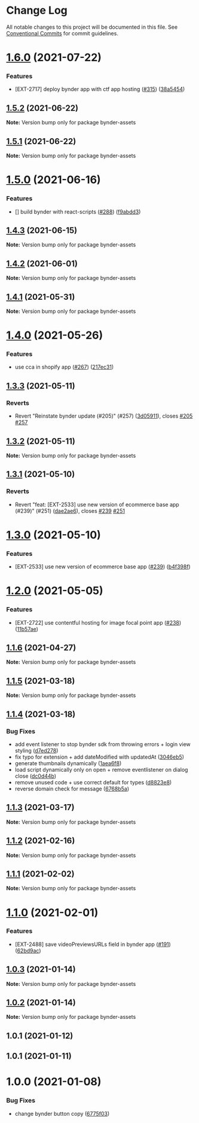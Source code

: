 # Change Log

All notable changes to this project will be documented in this file.
See [Conventional Commits](https://conventionalcommits.org) for commit guidelines.

# [1.6.0](https://github.com/contentful/apps/compare/bynder-assets@1.5.2...bynder-assets@1.6.0) (2021-07-22)


### Features

* [EXT-2717] deploy bynder app with ctf app hosting ([#315](https://github.com/contentful/apps/issues/315)) ([38a5454](https://github.com/contentful/apps/commit/38a5454b8a4a98fc14624db99d01cbd6c2f6e5a3))





## [1.5.2](https://github.com/contentful/apps/compare/bynder-assets@1.5.1...bynder-assets@1.5.2) (2021-06-22)

**Note:** Version bump only for package bynder-assets





## [1.5.1](https://github.com/contentful/apps/compare/bynder-assets@1.5.0...bynder-assets@1.5.1) (2021-06-22)

**Note:** Version bump only for package bynder-assets





# [1.5.0](https://github.com/contentful/apps/compare/bynder-assets@1.4.3...bynder-assets@1.5.0) (2021-06-16)


### Features

* [] build bynder with react-scripts ([#288](https://github.com/contentful/apps/issues/288)) ([f9abdd3](https://github.com/contentful/apps/commit/f9abdd31a356ae2f443208fdd951422e5e589ba6))





## [1.4.3](https://github.com/contentful/apps/compare/bynder-assets@1.4.2...bynder-assets@1.4.3) (2021-06-15)

**Note:** Version bump only for package bynder-assets





## [1.4.2](https://github.com/contentful/apps/compare/bynder-assets@1.4.1...bynder-assets@1.4.2) (2021-06-01)

**Note:** Version bump only for package bynder-assets





## [1.4.1](https://github.com/contentful/apps/compare/bynder-assets@1.4.0...bynder-assets@1.4.1) (2021-05-31)

**Note:** Version bump only for package bynder-assets





# [1.4.0](https://github.com/contentful/apps/compare/bynder-assets@1.3.3...bynder-assets@1.4.0) (2021-05-26)


### Features

* use cca in shopify app ([#267](https://github.com/contentful/apps/issues/267)) ([217ec31](https://github.com/contentful/apps/commit/217ec31928e684c13f49fc57237327d0b8d2c725))





## [1.3.3](https://github.com/contentful/apps/compare/bynder-assets@1.3.2...bynder-assets@1.3.3) (2021-05-11)


### Reverts

* Revert "Reinstate bynder update (#205)" (#257) ([3d05911](https://github.com/contentful/apps/commit/3d05911e6595d73683d49f005aeb6ca4799bf80c)), closes [#205](https://github.com/contentful/apps/issues/205) [#257](https://github.com/contentful/apps/issues/257)





## [1.3.2](https://github.com/contentful/apps/compare/bynder-assets@1.3.1...bynder-assets@1.3.2) (2021-05-11)

**Note:** Version bump only for package bynder-assets





## [1.3.1](https://github.com/contentful/apps/compare/bynder-assets@1.3.0...bynder-assets@1.3.1) (2021-05-10)


### Reverts

* Revert "feat: [EXT-2533] use new version of ecommerce base app (#239)" (#251) ([dae2ae6](https://github.com/contentful/apps/commit/dae2ae66181543a93981b1b97cc9dfc71e5abf16)), closes [#239](https://github.com/contentful/apps/issues/239) [#251](https://github.com/contentful/apps/issues/251)





# [1.3.0](https://github.com/contentful/apps/compare/bynder-assets@1.2.0...bynder-assets@1.3.0) (2021-05-10)


### Features

* [EXT-2533] use new version of ecommerce base app ([#239](https://github.com/contentful/apps/issues/239)) ([b4f398f](https://github.com/contentful/apps/commit/b4f398f7fe4fb2952e8505a7657b876861fe3a24))





# [1.2.0](https://github.com/contentful/apps/compare/bynder-assets@1.1.6...bynder-assets@1.2.0) (2021-05-05)


### Features

* [EXT-2722] use contentful hosting for image focal point app ([#238](https://github.com/contentful/apps/issues/238)) ([11b57ae](https://github.com/contentful/apps/commit/11b57ae3e4fb5dd376544d89056430b71883517c))





## [1.1.6](https://github.com/contentful/apps/compare/bynder-assets@1.1.5...bynder-assets@1.1.6) (2021-04-27)

**Note:** Version bump only for package bynder-assets





## [1.1.5](https://github.com/contentful/apps/compare/bynder-assets@1.1.4...bynder-assets@1.1.5) (2021-03-18)

**Note:** Version bump only for package bynder-assets





## [1.1.4](https://github.com/contentful/apps/compare/bynder-assets@1.1.3...bynder-assets@1.1.4) (2021-03-18)


### Bug Fixes

* add event listener to stop bynder sdk from throwing errors + login view styling ([d7ed278](https://github.com/contentful/apps/commit/d7ed2780d5b89764f3220e326515a1e353f31d79))
* fix typo for extension + add dateModified with updatedAt ([3046eb5](https://github.com/contentful/apps/commit/3046eb5224e18fc885b1a1ecbd1128ee68b55405))
* generate thumbnails dynamically ([1aea6f8](https://github.com/contentful/apps/commit/1aea6f8f628bf034e6d582c00c2d5b38b8caad73))
* load script dynamically only on open + remove eventlistener on dialog close ([dc0d44b](https://github.com/contentful/apps/commit/dc0d44b4717dd9712a182027c9ad1588fed636ad))
* remove unused code + use correct default for types ([d8823e8](https://github.com/contentful/apps/commit/d8823e8efcd767892e82665bfbd534249ccd14b1))
* reverse domain check for message ([6768b5a](https://github.com/contentful/apps/commit/6768b5af53876ebec1ab0a29fb6fc94f51ff90b5))





## [1.1.3](https://github.com/contentful/apps/compare/bynder-assets@1.1.2...bynder-assets@1.1.3) (2021-03-17)

**Note:** Version bump only for package bynder-assets





## [1.1.2](https://github.com/contentful/apps/compare/bynder-assets@1.1.1...bynder-assets@1.1.2) (2021-02-16)

**Note:** Version bump only for package bynder-assets





## [1.1.1](https://github.com/contentful/apps/compare/bynder-assets@1.1.0...bynder-assets@1.1.1) (2021-02-02)

**Note:** Version bump only for package bynder-assets





# [1.1.0](https://github.com/contentful/apps/compare/bynder-assets@1.0.3...bynder-assets@1.1.0) (2021-02-01)


### Features

* [EXT-2488] save videoPreviewsURLs field in bynder app ([#191](https://github.com/contentful/apps/issues/191)) ([62bd9ac](https://github.com/contentful/apps/commit/62bd9ac3457ec9727aea6c68ac91002286e962fd))





## [1.0.3](https://github.com/contentful/apps/compare/bynder-assets@1.0.2...bynder-assets@1.0.3) (2021-01-14)

**Note:** Version bump only for package bynder-assets





## [1.0.2](https://github.com/contentful/apps/compare/bynder-assets@1.0.1...bynder-assets@1.0.2) (2021-01-14)

**Note:** Version bump only for package bynder-assets





## 1.0.1 (2021-01-12)



## 1.0.1 (2021-01-11)



# 1.0.0 (2021-01-08)


### Bug Fixes

* change bynder button copy ([6775f03](https://github.com/contentful/apps/commit/6775f0301ef8518133ff85ca27cd66c993b85cb6))
